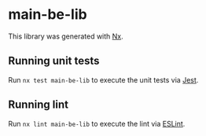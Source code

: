 # main-be-lib

This library was generated with [Nx](https://nx.dev).

## Running unit tests

Run `nx test main-be-lib` to execute the unit tests via [Jest](https://jestjs.io).

## Running lint

Run `nx lint main-be-lib` to execute the lint via [ESLint](https://eslint.org/).
